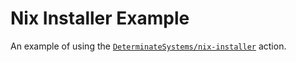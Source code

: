 # Nix Installer Example

An example of using the [`DeterminateSystems/nix-installer`](https://github.com/DeterminateSystems/nix-installer) action.